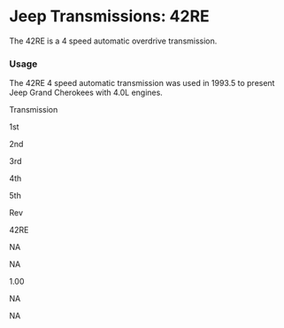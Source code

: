 # Jeep Transmissions: 42RE

The 42RE is a 4 speed automatic overdrive transmission.

### Usage

The 42RE 4 speed automatic transmission was used in 1993.5 to present Jeep Grand Cherokees with 4.0L engines.

Transmission

1st

2nd

3rd

4th

5th

Rev

42RE

NA

NA

1.00

NA

NA

